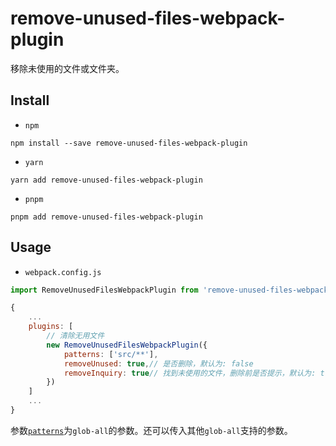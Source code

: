 # remove-unused-files-webpack-plugin

移除未使用的文件或文件夹。

## Install

* `npm`
```
npm install --save remove-unused-files-webpack-plugin
```

* `yarn`
```
yarn add remove-unused-files-webpack-plugin
```

* `pnpm`
```
pnpm add remove-unused-files-webpack-plugin
```

## Usage

* `webpack.config.js`
```js
import RemoveUnusedFilesWebpackPlugin from 'remove-unused-files-webpack-plugin';

{
    ...
    plugins: [
        // 清除无用文件
        new RemoveUnusedFilesWebpackPlugin({
            patterns: ['src/**'],
            removeUnused: true,// 是否删除，默认为: false
            removeInquiry: true// 找到未使用的文件，删除前是否提示，默认为: true
        })
    ]
    ...
}
```
参数[`patterns`](https://www.npmjs.com/package/glob-all)为`glob-all`的参数。还可以传入其他`glob-all`支持的参数。